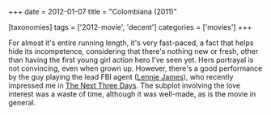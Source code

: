 +++
date = 2012-01-07
title = "Colombiana (2011)"

[taxonomies]
tags = ['2012-movie', 'decent']
categories = ['movies']
+++

For almost it's entire running length, it's very fast-paced, a fact
that helps hide its incompetence, considering that there's nothing new
or fresh, other than having the first young girl action hero I've seen
yet. Hers portrayal is not convincing, even when grown up. However,
there's a good performance by the guy playing the lead FBI agent
([Lennie James]), who recently impressed me in [The Next Three Days].
The subplot involving the love interest was a waste of time, although it
was well-made, as is the movie in general.

  [Lennie James]: http://en.wikipedia.org/wiki/Lennie_James
  [The Next Three Days]: http://tshepang.net/the-next-three-days-2010
